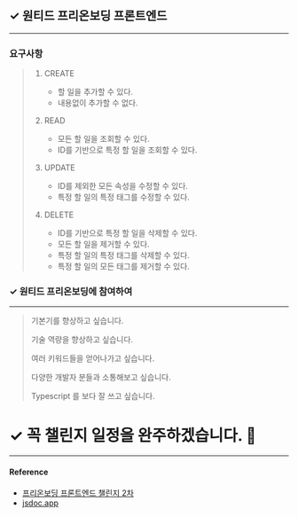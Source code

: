 ## ✓ 원티드 프리온보딩 프론트엔드

---

### 요구사항

> 1. CREATE
>    - 할 일을 추가할 수 있다.
>    - 내용없이 추가할 수 없다.
> 
> 2. READ
>    - 모든 할 일을 조회할 수 있다. 
>    - ID를 기반으로 특정 할 일을 조회할 수 있다. 
> 
> 3. UPDATE
>    - ID를 제외한 모든 속성을 수정할 수 있다. 
>    - 특정 할 일의 특정 태그를 수정할 수 있다.
> 
> 4. DELETE
>    - ID를 기반으로 특정 할 일을 삭제할 수 있다. 
>    - 모든 할 일을 제거할 수 있다. 
>    - 특정 할 일의 특정 태그를 삭제할 수 있다. 
>    - 특정 할 일의 모든 태그를 제거할 수 있다. 






### ✓ 원티드 프리온보딩에 참여하여

---

> 기본기를 향상하고 싶습니다.
> 
> 기술 역량을 향상하고 싶습니다.
> 
> 여러 키워드들을 얻어나가고 싶습니다.
> 
> 다양한 개발자 분들과 소통해보고 싶습니다.
> 
> Typescript 를 보다 잘 쓰고 싶습니다.

# ✓ 꼭 챌린지 일정을 완주하겠습니다. 🍬

---

#### Reference

- [프리온보딩 프론트엔드 챌린지 2차](https://gist.github.com/pocojang/3c3d4470a3d2a978b5ebfb3f613e40fa)
- [jsdoc.app](https://jsdoc.app)